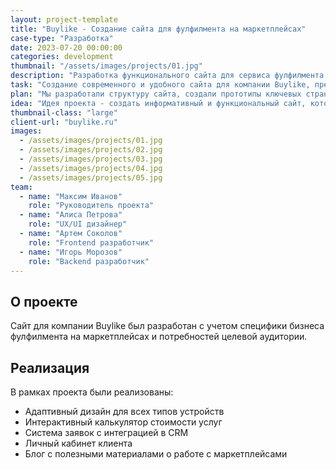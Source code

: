 ```yaml
---
layout: project-template
title: "Buylike - Создание сайта для фулфилмента на маркетплейсах"
case-type: "Разработка"
date: 2023-07-20 00:00:00
categories: development
thumbnail: "/assets/images/projects/01.jpg"
description: "Разработка функционального сайта для сервиса фулфилмента Buylike, специализирующегося на работе с маркетплейсами."
task: "Создание современного и удобного сайта для компании Buylike, предоставляющей услуги фулфилмента на маркетплейсах, с интеграцией системы расчета стоимости услуг."
plan: "Мы разработали структуру сайта, создали прототипы ключевых страниц, реализовали интерактивный калькулятор стоимости услуг и интегрировали CRM-систему."
idea: "Идея проекта - создать информативный и функциональный сайт, который будет эффективно конвертировать посетителей в клиентов."
thumbnail-class: "large"
client-url: "buylike.ru"
images:
  - /assets/images/projects/01.jpg
  - /assets/images/projects/02.jpg
  - /assets/images/projects/03.jpg
  - /assets/images/projects/04.jpg
  - /assets/images/projects/05.jpg
team:
  - name: "Максим Иванов"
    role: "Руководитель проекта"
  - name: "Алиса Петрова"
    role: "UX/UI дизайнер"
  - name: "Артем Соколов"
    role: "Frontend разработчик"
  - name: "Игорь Морозов"
    role: "Backend разработчик"
---
```


## О проекте

Сайт для компании Buylike был разработан с учетом специфики бизнеса фулфилмента на маркетплейсах и потребностей целевой аудитории.

## Реализация

В рамках проекта были реализованы:
- Адаптивный дизайн для всех типов устройств
- Интерактивный калькулятор стоимости услуг
- Система заявок с интеграцией в CRM
- Личный кабинет клиента
- Блог с полезными материалами о работе с маркетплейсами
